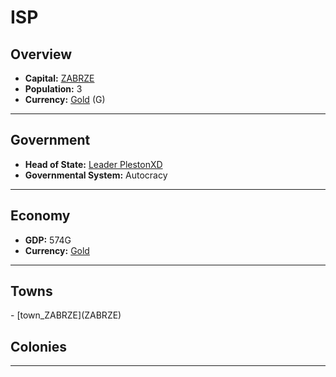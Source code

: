# <!--NAME-->ISP<!--NAME-->

## Overview

- **Capital:** <!--CAPITAL_LINK-->[ZABRZE](town_ZABRZE)<!--CAPITAL_LINK-->
- **Population:** <!--POPULATION-->3<!--POPULATION-->
- **Currency:** <!--CURRENCY_LINK-->[Gold](currency_Gold)<!--CURRENCY_LINK--> (<!--CURRENCY_ABV-->G<!--CURRENCY_ABV-->)

---

## Government

- **Head of State:** <!--LEADER_TITLE_LINK-->[Leader PlestonXD](user_PlestonXD)<!--LEADER_TITLE_LINK-->
- **Governmental System:** <!--GOVERNMENT-->Autocracy<!--GOVERNMENT-->

---

## Economy

- **GDP:** <!--GDP-->574G<!--GDP-->
- **Currency:** <!--CURRENCY_LINK-->[Gold](currency_Gold)<!--CURRENCY_LINK-->

---

## Towns

<!--TOWNS-->- [town_ZABRZE](ZABRZE)<!--TOWNS-->

## Colonies

<!--COLONIES--><!--COLONIES-->

---